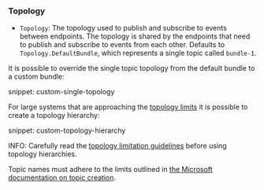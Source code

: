 ### Topology

* `Topology`: The topology used to publish and subscribe to events between endpoints. The topology is shared by the endpoints that need to publish and subscribe to events from each other. Defaults to `Topology.DefaultBundle`, which represents a single topic called `bundle-1`.

It is possible to override the single topic topology from the default bundle to a custom bundle:

snippet: custom-single-topology

For large systems that are approaching the [topology limits](/transports/azure-service-bus/topology.md#quotas-and-limitations) it is possible to create a topology hierarchy:

snippet: custom-topology-hierarchy

INFO: Carefully read the [topology limitation guidelines](/transports/azure-service-bus/topology.md#quotas-and-limitations) before using topology hierarchies.

Topic names must adhere to the limits outlined in [the Microsoft documentation on topic creation](https://docs.microsoft.com/en-us/rest/api/servicebus/create-topic).